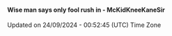 #### Wise man says only fool rush in - McKidKneeKaneSir
Updated on 24/09/2024 - 00:52:45 (UTC) Time Zone
